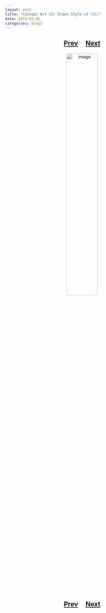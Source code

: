 ```yaml
---
layout: post
title: "Concept Art 13: Drawn Style v5 (CC)"
date: 2018-03-05
categories: blog2
---
```


<h2>
  <p style="text-align:center;">
    <a href="/wingsofthechorus/archive/2018/03/04/conceptart12">Prev</a>
    &nbsp;&nbsp;&nbsp;
    <a href="/wingsofthechorus/archive/2018/07/03/conceptart14">Next</a>
  </p>
</h2>

<p style="text-align:center;">
  <img src="/wingsofthechorus/images/conceptart/ca13.png" width="45%" alt="image"/>
</p>

<h2>
  <p style="text-align:center;">
    <a href="/wingsofthechorus/archive/2018/03/04/conceptart12">Prev</a>
    &nbsp;&nbsp;&nbsp;
    <a href="/wingsofthechorus/archive/2018/07/03/conceptart14">Next</a>
  </p>
</h2>
